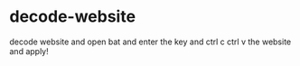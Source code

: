 # decode-website
decode website and open bat and enter the key and ctrl c ctrl v the website and apply!
